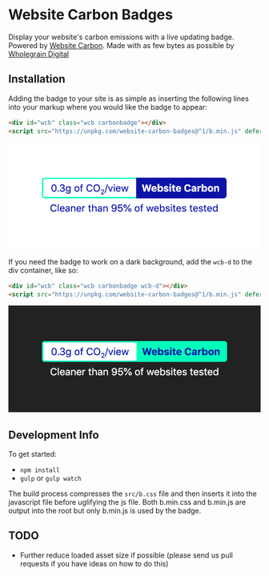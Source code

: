 # Website Carbon Badges

Display your website's carbon emissions with a live updating badge. Powered by [Website Carbon](https://websitecarbon.com). Made with as few bytes as possible by [Wholegrain Digital](https://wholegraindigital.com)

## Installation
Adding the badge to your site is as simple as inserting the following lines into your markup where you would like the badge to appear:

```html
<div id="wcb" class="wcb carbonbadge"></div>
<script src="https://unpkg.com/website-carbon-badges@^1/b.min.js" defer></script>
```

![Badge - Light Version](./public/badge-light.png "Badge - Light Version")

If you need the badge to work on a dark background, add the `wcb-d` to the div container, like so:
```html
<div id="wcb" class="wcb carbonbadge wcb-d"></div>
<script src="https://unpkg.com/website-carbon-badges@^1/b.min.js" defer></script>
```

![Badge - Dark Version](./public/badge-dark.png "Badge - Dark Version")



## Development Info
To get started:
- `npm install`
- `gulp` or `gulp watch`

The build process compresses the `src/b.css` file and then inserts it into the javascript file before uglifying the js file. Both b.min.css and b.min.js are output into the root but only b.min.js is used by the badge.

## TODO
- Further reduce loaded asset size if possible (please send us pull requests if you have ideas on how to do this)
